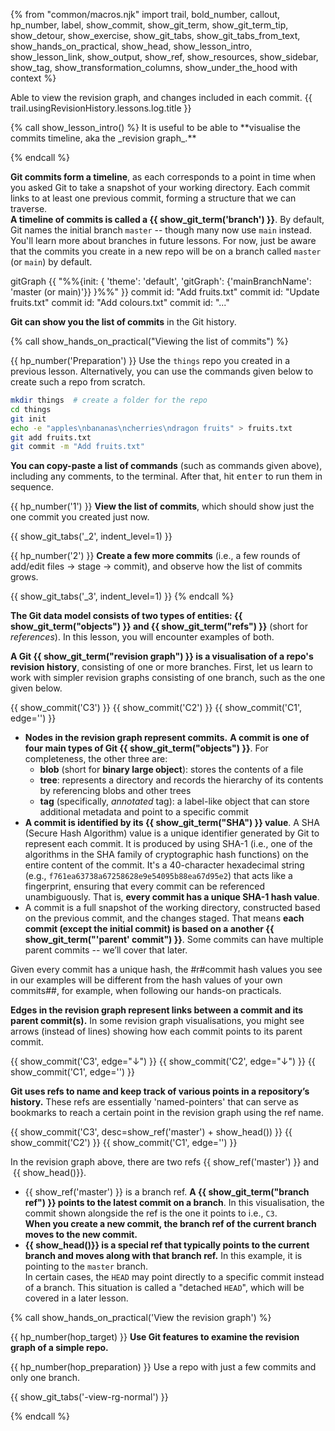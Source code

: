 {% from "common/macros.njk" import trail, bold_number, callout, hp_number, label, show_commit, show_git_term, show_git_term_tip, show_detour, show_exercise, show_git_tabs, show_git_tabs_from_text, show_hands_on_practical, show_head, show_lesson_intro, show_lesson_link, show_output, show_ref, show_resources, show_sidebar, show_tag, show_transformation_columns, show_under_the_hood with context %}

<span id="prereqs"></span>
<span id="outcomes">Able to view the revision graph, and changes included in each commit.</span>
<span id="title">{{ trail.usingRevisionHistory.lessons.log.title }}</span>

<div id="body">
{% call show_lesson_intro() %}
It is useful to be able to **visualise the commits timeline, aka the _revision graph_.**

{% endcall %}

**Git commits form a timeline**, as each corresponds to a point in time when you asked Git to take a snapshot of your working directory. Each commit links to at least one previous commit, forming a structure that we can traverse.<br>
**A timeline of commits is called a {{ show_git_term('branch') }}**. By default, Git names the initial branch `master` -- though many now use `main` instead. You'll learn more about branches in future lessons. For now, just be aware that the commits you create in a new repo will be on a branch called `master` (or `main`) by default.

<mermaid>
gitGraph
    {{ "%%{init: { 'theme': 'default', 'gitGraph': {'mainBranchName': 'master (or main)'}} }%%" }}
    commit id: "Add fruits.txt"
    commit id: "Update fruits.txt"
    commit id: "Add colours.txt"
    commit id: "..."
</mermaid>

**Git can show you the list of commits** in the Git history.

{% call show_hands_on_practical("Viewing the list of commits") %}

{{ hp_number('Preparation') }} Use the `things` repo you created in a previous lesson. Alternatively, you can use the commands given below to create such a repo from scratch.

```bash
mkdir things  # create a folder for the repo
cd things
git init
echo -e "apples\nbananas\ncherries\ndragon fruits" > fruits.txt
git add fruits.txt
git commit -m "Add fruits.txt"
```

<box type="tip" seamless>

**You can copy-paste a list of commands** (such as commands given above), including any comments, to the terminal. After that, hit <kbd>enter</kbd> to run them in sequence.
</box>

{{ hp_number('1') }} **View the list of commits**, which should show just the one commit you created just now.

{{ show_git_tabs('_2', indent_level=1) }}

{{ hp_number('2') }} **Create a few more commits** (i.e., a few rounds of add/edit files → stage → commit), and observe how the list of commits grows.

{{ show_git_tabs('_3', indent_level=1) }}
{% endcall %}


**The Git data model consists of two types of entities: {{ show_git_term("objects") }} and {{ show_git_term("refs") }}** (short for _references_). In this lesson, you will encounter examples of both.

**A Git {{ show_git_term("revision graph") }} is a visualisation of a repo's revision history**, consisting of one or more branches. First, let us learn to work with simpler revision graphs consisting of one branch, such as the one given below.

{{ show_commit('C3') }}
{{ show_commit('C2') }}
{{ show_commit('C1', edge='') }}
<p/>

* **Nodes in the revision graph represent commits.** **A commit is one of four main types of Git {{ show_git_term("objects") }}**. For completeness, the other three are:
  * **blob** (short for **binary large object**): stores the contents of a file
  * **tree**: represents a directory and records the hierarchy of its contents by referencing blobs and other trees
  * **tag** (specifically, _annotated_ tag): a label-like object that can store additional metadata and point to a specific commit
* **A commit is identified by its {{ show_git_term("SHA") }} value**. A SHA (Secure Hash Algorithm) value is a unique identifier generated by Git to represent each commit. It is produced by using SHA-1 (i.e., one of the algorithms in the SHA family of cryptographic hash functions) on the entire content of the commit. It's a 40-character hexadecimal string (e.g., `f761ea63738a67258628e9e54095b88ea67d95e2`) that acts like a fingerprint, ensuring that every commit can be referenced unambiguously. That is, **every commit has a unique SHA-1 hash value**.
* A commit is a full snapshot of the working directory, constructed based on the previous commit, and the  changes staged. That means **each commit (except the initial commit) is based on a another {{ show_git_term("'parent' commit") }}**. Some commits can have multiple parent commits -- we’ll cover that later.


<box type="important" class="non-printable" seamless>

Given every commit has a unique hash, the #r#commit hash values you see in our examples will be different from the hash values of your own commits##, for example, when following our hands-on practicals.
</box>


**Edges in the revision graph represent links between a commit and its parent commit(s).** In some revision graph visualisations, you might see arrows (instead of lines) showing how each commit points to its parent commit.

{{ show_commit('C3', edge="↓") }}
{{ show_commit('C2', edge="↓") }}
{{ show_commit('C1', edge='') }}
<p/>

**Git uses refs to name and keep track of various points in a repository’s history.** These refs are essentially 'named-pointers' that can serve as bookmarks to reach a certain point in the revision graph using the ref name.

{{ show_commit('C3', desc=show_ref('master') + show_head()) }}
{{ show_commit('C2') }}
{{ show_commit('C1', edge='') }}
<p/>

In the revision graph above, there are two refs {{ show_ref('master') }} and &nbsp;{{ show_head()}}.

* {{ show_ref('master') }} is a branch ref. **A {{ show_git_term("branch ref") }} points to the latest commit on a branch**. In this visualisation, the commit shown alongside the ref is the one it points to i.e., `C3`.<br>
  **When you create a new commit, the branch ref of the <tooltip content="the currently active branch">current</tooltip> branch moves to the new commit.**
* **{{ show_head()}} is a special ref that typically points to the current branch and moves along with that branch ref.** In this example, it is pointing to the `master` branch.<br>
  In certain cases, the `HEAD` may point directly to a specific commit instead of a branch. This situation is called a "detached `HEAD`", which will be covered in a later lesson.


{% call show_hands_on_practical('View the revision graph')  %}

{{ hp_number(hop_target) }} **Use Git features to examine the revision graph of a simple repo.**

{{ hp_number(hop_preparation) }} Use a repo with just a few commits and only one branch.

{{ show_git_tabs('-view-rg-normal') }}

{% endcall %} <!-- end hop -->

</div>
<div id="extras">
</div>
